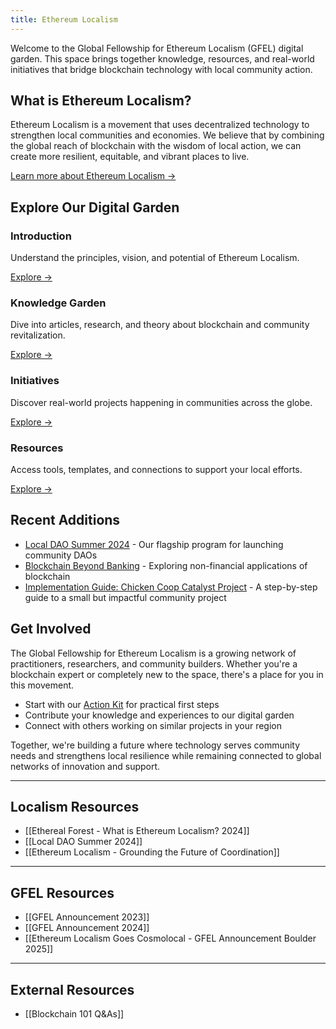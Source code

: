 ```yaml
---
title: Ethereum Localism
---
```


Welcome to the Global Fellowship for Ethereum Localism (GFEL) digital garden. This space brings together knowledge, resources, and real-world initiatives that bridge blockchain technology with local community action.

## What is Ethereum Localism?

Ethereum Localism is a movement that uses decentralized technology to strengthen local communities and economies. We believe that by combining the global reach of blockchain with the wisdom of local action, we can create more resilient, equitable, and vibrant places to live.

[Learn more about Ethereum Localism →](/introduction)

## Explore Our Digital Garden

<div class="home-grid">
  <div class="home-card">
    <h3>Introduction</h3>
    <p>Understand the principles, vision, and potential of Ethereum Localism.</p>
    <a href="/introduction">Explore →</a>
  </div>
  
  <div class="home-card">
    <h3>Knowledge Garden</h3>
    <p>Dive into articles, research, and theory about blockchain and community revitalization.</p>
    <a href="/knowledge">Explore →</a>
  </div>
  
  <div class="home-card">
    <h3>Initiatives</h3>
    <p>Discover real-world projects happening in communities across the globe.</p>
    <a href="/initiatives">Explore →</a>
  </div>
  
  <div class="home-card">
    <h3>Resources</h3>
    <p>Access tools, templates, and connections to support your local efforts.</p>
    <a href="/resources">Explore →</a>
  </div>
</div>

## Recent Additions

- [Local DAO Summer 2024](/local-dao-summer-2024) - Our flagship program for launching community DAOs
- [Blockchain Beyond Banking](/blockchain-beyond-banking) - Exploring non-financial applications of blockchain
- [Implementation Guide: Chicken Coop Catalyst Project](/implementation-guide-chicken-coop-catalyst-project) - A step-by-step guide to a small but impactful community project

## Get Involved

The Global Fellowship for Ethereum Localism is a growing network of practitioners, researchers, and community builders. Whether you're a blockchain expert or completely new to the space, there's a place for you in this movement.

- Start with our [Action Kit](/introduction/action-kit) for practical first steps
- Contribute your knowledge and experiences to our digital garden
- Connect with others working on similar projects in your region

Together, we're building a future where technology serves community needs and strengthens local resilience while remaining connected to global networks of innovation and support.

---

## Localism Resources

- [[Ethereal Forest - What is Ethereum Localism? 2024]]
- [[Local DAO Summer 2024]]
- [[Ethereum Localism - Grounding the Future of Coordination]]

---

## GFEL Resources

- [[GFEL Announcement 2023]]
- [[GFEL Announcement 2024]]
- [[Ethereum Localism Goes Cosmolocal - GFEL Announcement Boulder 2025]]

---

## External Resources

- [[Blockchain 101 Q&As]]

<div class="dashboard-tiles">
  <div class="project-tile" data-entry-id="00011"></div>
  <div class="project-tile" data-entry-id="00015"></div>
  <div class="project-tile" data-entry-id="00016"></div>
</div>
